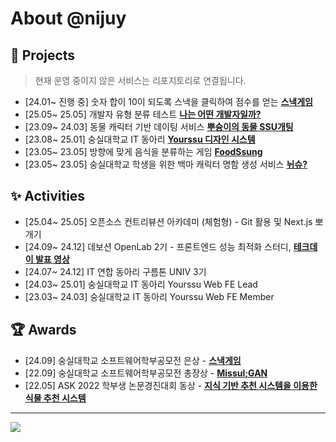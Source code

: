 # About @nijuy

## 📁 Projects

> 현재 운영 중이지 않은 서비스는 리포지토리로 연결됩니다.

- [24.01~ 진행 중] 숫자 합이 10이 되도록 스낵을 클릭하여 점수를 얻는 **[스낵게임](https://snackga.me/)**
- [25.05~ 25.05] 개발자 유형 분류 테스트 **[나는 어떤 개발자일까?](https://dev-type-test.vercel.app/)**
- [23.09~ 24.03] 동물 캐릭터 기반 데이팅 서비스 **[뿌슝이의 동물 SSU개팅](https://github.com/yourssu/autumn-ssu-dating)**
- [23.08~ 25.01] 숭실대학교 IT 동아리 **[Yourssu 디자인 시스템](https://github.com/yourssu/Handy-React/)**
- [23.05~ 23.05] 방향에 맞게 음식을 분류하는 게임 **[FoodSsung](https://foodssung.soomsil.de/)** 
- [23.05~ 23.05] 숭실대학교 학생을 위한 백마 캐릭터 명함 생성 서비스 **[뉘슈?](https://nyu-ssu.vercel.app/)**

## ✨ Activities
- [25.04~ 25.05] 오픈소스 컨트리뷰션 아카데미 (체험형) - Git 활용 및 Next.js 뽀개기
- [24.09~ 24.12] 데보션 OpenLab 2기 - 프론트엔드 성능 최적화 스터디, **[테크데이 발표 영상](https://www.youtube.com/watch?v=9zGFFnzcAp0)**
- [24.07~ 24.12] IT 연합 동아리 구름톤 UNIV 3기
- [24.03~ 25.01] 숭실대학교 IT 동아리 Yourssu Web FE Lead
- [23.03~ 24.03] 숭실대학교 IT 동아리 Yourssu Web FE Member

## 🏆 Awards
- [24.09] 숭실대학교 소프트웨어학부공모전 은상 - **[스낵게임](https://snackga.me/)**
- [22.09] 숭실대학교 소프트웨어학부공모전 총장상 - **[Missul;GAN](https://github.com/MISSUL-GAN/GAN_Front)**
- [22.05] ASK 2022 학부생 논문경진대회 동상 - **[지식 기반 추천 시스템을 이용한 식물 추천 시스템](https://kiss.kstudy.com/Detail/Ar?key=3957850)**

---
<img src="https://github-readme-stats.vercel.app/api?username=nijuy&count_private=true">
